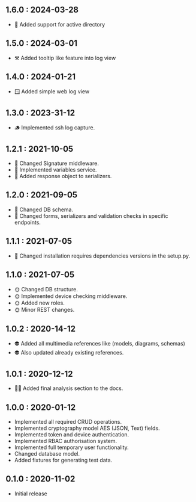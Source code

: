 ## 1.6.0 : 2024-03-28

- 🧞‍️️ Added support for active directory

## 1.5.0 : 2024-03-01

- ⚒️️ Added tooltip like feature into log view

## 1.4.0 : 2024-01-21

- 🪟️ Added simple web log view

## 1.3.0 : 2023-31-12

- 🪵 Implemented ssh log capture.

## 1.2.1 : 2021-10-05

- 🚀 Changed Signature middleware.
- 🚀 Implemented variables service.
- 🚀 Added response object to serializers.

## 1.2.0 : 2021-09-05

- 🍁 Changed DB schema.
- 🍁 Changed forms, serializers and validation checks in specific endpoints.

## 1.1.1 : 2021-07-05

- 🌸 Changed installation requires dependencies versions in the setup.py.


## 1.1.0 : 2021-07-05

- 🌞 Changed DB structure.
- 🌞 Implemented device checking middleware.
- 🌞 Added new roles.
- 🌞 Minor REST changes.

## 1.0.2 : 2020-14-12

- 👽 Added all multimedia references like (models, diagrams, schemas)
- 👽 Also updated already existing references.

## 1.0.1 : 2020-12-12

- 🧚‍♂️ Added final analysis section to the docs.

## 1.0.0 : 2020-01-12

- Implemented all required CRUD operations.
- Implemented cryptography model AES (JSON, Text) fields.
- Implemented token and device authentication.
- Implemented RBAC authorisation system.
- Implemented full temporary user functionality.
- Changed database model.
- Added fixtures for generating test data.

## 0.1.0 : 2020-11-02

- Initial release
